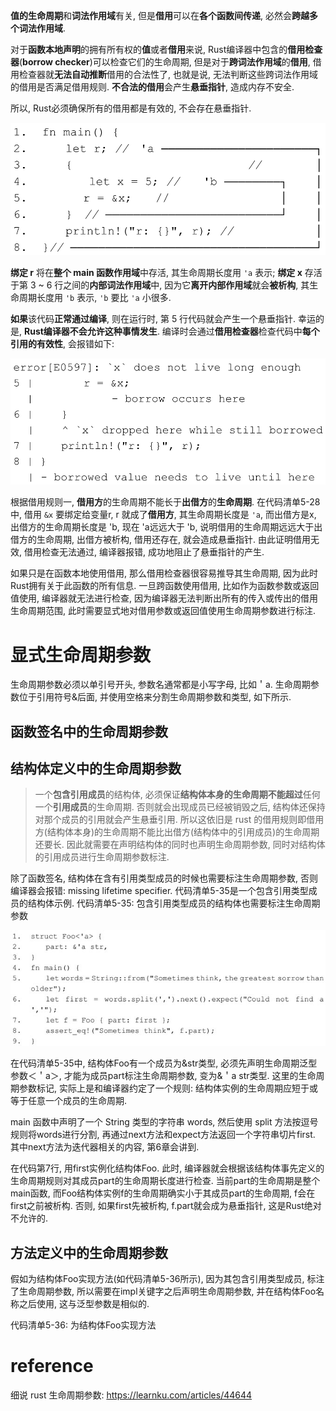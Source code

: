 
**值的生命周期**和**词法作用域**有关, 但是**借用**可以在**各个函数间传递**, 必然会**跨越多个词法作用域**.

对于**函数本地声明**的拥有所有权的**值**或者**借用**来说, Rust编译器中包含的**借用检查器**(**borrow checker**)可以检查它们的生命周期, 但是对于**跨词法作用域**的**借用**, 借用检查器就**无法自动推断**借用的合法性了, 也就是说, 无法判断这些跨词法作用域的借用是否满足借用规则. **不合法的借用**会产生**悬垂指针**, 造成内存不安全.

所以, Rust必须确保所有的借用都是有效的, 不会存在悬垂指针.

![2021-12-08-20-26-08.png](./images/2021-12-08-20-26-08.png)

**绑定 r** 将在**整个 main 函数作用域**中存活, 其生命周期长度用 `'a` 表示; **绑定 x** 存活于第 3 ~ 6 行之间的**内部词法作用域**中, 因为它**离开内部作用域**就会**被析构**, 其生命周期长度用 `'b` 表示, `'b` 要比 `'a` 小很多.

**如果**该代码**正常通过编译**, 则在运行时, 第 5 行代码就会产生一个悬垂指针. 幸运的是, **Rust编译器不会允许这种事情发生**. 编译时会通过**借用检查器**检查代码中**每个引用的有效性**, 会报错如下:

![2021-12-08-20-36-32.png](./images/2021-12-08-20-36-32.png)

根据借用规则一, **借用方**的生命周期不能长于**出借方**的**生命周期**. 在代码清单5-28中, 借用 `&x` 要绑定给变量r, r 就成了**借用方**, 其生命周期长度是 `'a`, 而出借方是x, 出借方的生命周期长度是 'b, 现在 'a远远大于 'b, 说明借用的生命周期远远大于出借方的生命周期, 出借方被析构, 借用还存在, 就会造成悬垂指针. 由此证明借用无效, 借用检查无法通过, 编译器报错, 成功地阻止了悬垂指针的产生.

如果只是在函数本地使用借用, 那么借用检查器很容易推导其生命周期, 因为此时Rust拥有关于此函数的所有信息. 一旦跨函数使用借用, 比如作为函数参数或返回值使用, 编译器就无法进行检查, 因为编译器无法判断出所有的传入或传出的借用生命周期范围, 此时需要显式地对借用参数或返回值使用生命周期参数进行标注.

# 显式生命周期参数

生命周期参数必须以单引号开头, 参数名通常都是小写字母, 比如＇a. 生命周期参数位于引用符号&后面, 并使用空格来分割生命周期参数和类型, 如下所示. 




## 函数签名中的生命周期参数



## 结构体定义中的生命周期参数

> 一个**包含引用成员**的结构体, 必须保证**结构体本身的生命周期不能超过**任何一个**引用成员**的生命周期. 否则就会出现成员已经被销毁之后, 结构体还保持对那个成员的引用就会产生悬垂引用. 所以这依旧是 rust 的借用规则即借用方(结构体本身)的生命周期不能比出借方(结构体中的引用成员)的生命周期还要长. 因此就需要在声明结构体的同时也声明生命周期参数, 同时对结构体的引用成员进行生命周期参数标注. 

除了函数签名, 结构体在含有引用类型成员的时候也需要标注生命周期参数, 否则编译器会报错: missing lifetime specifier. 代码清单5-35是一个包含引用类型成员的结构体示例. 代码清单5-35: 包含引用类型成员的结构体也需要标注生命周期参数

![2022-08-23-14-03-30.png](./images/2022-08-23-14-03-30.png)

在代码清单5-35中, 结构体Foo有一个成员为&str类型, 必须先声明生命周期泛型参数＜＇a＞, 才能为成员part标注生命周期参数, 变为&＇a str类型. 这里的生命周期参数标记, 实际上是和编译器约定了一个规则: 结构体实例的生命周期应短于或等于任意一个成员的生命周期. 

main 函数中声明了一个 String 类型的字符串 words, 然后使用 split 方法按逗号规则将words进行分割, 再通过next方法和expect方法返回一个字符串切片first. 其中next方法为迭代器相关的内容, 第6章会讲到. 

在代码第7行, 用first实例化结构体Foo. 此时, 编译器就会根据该结构体事先定义的生命周期规则对其成员part的生命周期长度进行检查. 当前part的生命周期是整个main函数, 而Foo结构体实例f的生命周期确实小于其成员part的生命周期, f会在first之前被析构. 否则, 如果first先被析构, f.part就会成为悬垂指针, 这是Rust绝对不允许的. 

## 方法定义中的生命周期参数

假如为结构体Foo实现方法(如代码清单5-36所示), 因为其包含引用类型成员, 标注了生命周期参数, 所以需要在impl关键字之后声明生命周期参数, 并在结构体Foo名称之后使用, 这与泛型参数是相似的. 

代码清单5-36: 为结构体Foo实现方法



# reference

细说 rust 生命周期参数: https://learnku.com/articles/44644


